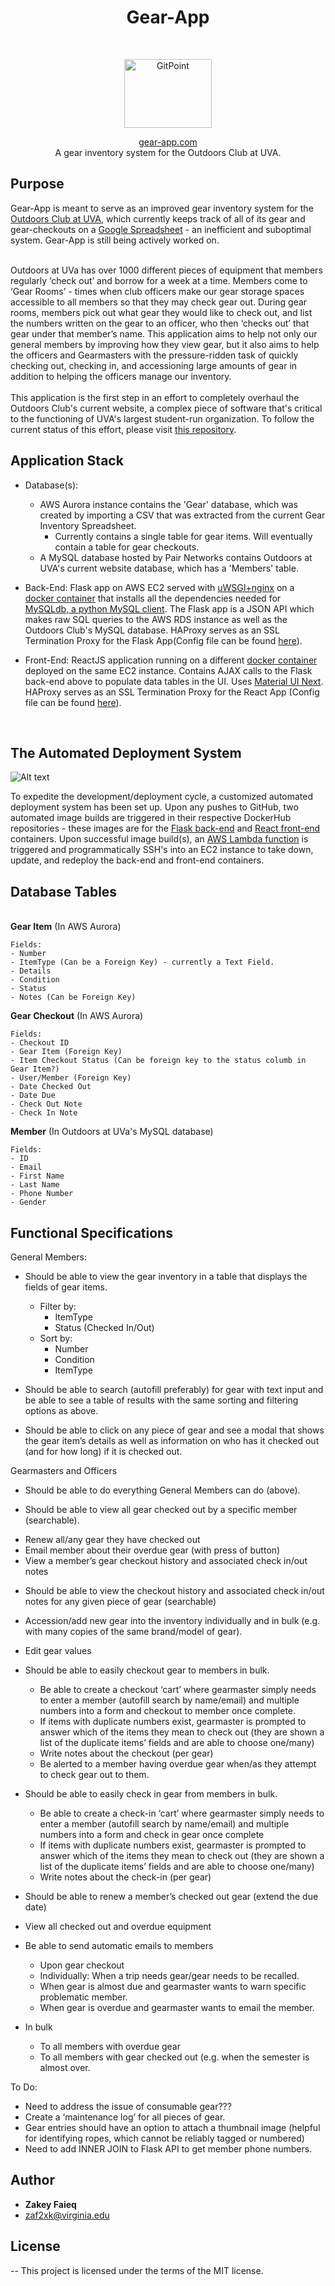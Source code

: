 <h1 align="center"> Gear-App </h1> <br>
<p align="center">
  <a href="http://gear-app.com">
    <img title="GitPoint" src="./front-end/src/Layouts/ODC-logo.png" height=110 width=140 />
  </a>
</p>


<p align="center"><a href="http://gear-app.com"> gear-app.com </a> <br />A gear inventory system for the Outdoors Club at UVA.</p>

## Purpose
Gear-App is meant to serve as an improved gear inventory system for the [Outdoors Club at UVA](http://outdoorsatuva.org), which currently keeps track of all of its gear and gear-checkouts on a [Google Spreadsheet](https://docs.google.com/spreadsheets/d/1srgTqgGdCj4B-MhF76eLqVhSWUn_IQ7ww_z1VFIGvAU/edit#gid=935307448) - an inefficient and suboptimal system. Gear-App is still being actively worked on.<br></br>

Outdoors at UVa has over 1000 different pieces of equipment that members regularly ‘check out’ and borrow for a week at a time. Members come to ‘Gear Rooms’ - times when club officers make our gear storage spaces accessible to all members so that they may check gear out. During gear rooms, members pick out what gear they would like to check out, and list the numbers written on the gear to an officer, who then ‘checks out’ that gear under that member’s name. This application aims to help not only our general members by improving how they view gear, but it also aims to help the officers and Gearmasters with the pressure-ridden task of quickly checking out, checking in, and accessioning large amounts of gear in addition to helping the officers manage our inventory. <br/><br/>This application is the first step in an effort to completely overhaul the Outdoors Club's current website, a complex piece of software that's critical to the functioning of UVA's largest student-run organization. To follow the current status of this effort, please visit [this repository](https://github.com/Zakinator123/Outdoors-At-UVa-Website-Spec).
<br/>
## Application Stack
* Database(s):
    - AWS Aurora instance contains the 'Gear' database, which was created by importing a CSV that was extracted from the current Gear Inventory Spreadsheet.
        * Currently contains a single table for gear items. Will eventually contain a table for gear checkouts.
    - A MySQL database hosted by Pair Networks contains Outdoors at UVA's current website database, which has a 'Members' table.


* Back-End: Flask app on AWS EC2 served with [uWSGI+nginx](http://flask.pocoo.org/docs/1.0/deploying/uwsgi/) on a [docker container](https://hub.docker.com/r/zakinator123/gear-app/~/dockerfile/) that installs all the dependencies needed for [MySQLdb, a python MySQL client](https://github.com/PyMySQL/mysqlclient-python). The Flask app is a JSON API which makes raw SQL queries to the AWS RDS instance as well as the Outdoors Club's MySQL database. HAProxy serves as an SSL Termination Proxy for the Flask App(Config file can be found [here](https://github.com/Zakinator123/Gear-App/blob/master/back-end/haproxy.cfg)).

* Front-End: ReactJS application running on a different [docker container](https://hub.docker.com/r/zakinator123/gear-app-react/~/dockerfile/) deployed on the same EC2 instance. Contains AJAX calls to the Flask back-end above to populate data tables in the UI. Uses [Material UI Next](https://material-ui-next.com/). HAProxy serves as an SSL Termination Proxy for the React App (Config file can be found [here](https://github.com/Zakinator123/Gear-App/blob/master/front-end/haproxy.cfg)).
<br/>

## The Automated Deployment System

![Alt text](gear-app-deployment-system.png?raw=true "The system")

To expedite the development/deployment cycle, a customized automated deployment system has been set up. Upon any pushes to GitHub, two automated image builds are triggered in their respective DockerHub repositories - these images are for the [Flask back-end](https://hub.docker.com/r/zakinator123/gear-app-react/~/dockerfile/) and [React front-end](https://hub.docker.com/r/zakinator123/gear-app-react/~/dockerfile/) containers. Upon successful image build(s), an [AWS Lambda function](https://github.com/Zakinator123/Gear-App/blob/master/lambda/lambda_function.py) is triggered and programmatically SSH's into an EC2 instance to take down, update, and redeploy the back-end and front-end containers.
<br/>

## Database Tables

<br/>
<strong>Gear Item</strong> (In AWS Aurora)

    Fields:
    - Number
    - ItemType (Can be a Foreign Key) - currently a Text Field.
    - Details
    - Condition
    - Status
    - Notes (Can be Foreign Key)

<strong>Gear Checkout</strong> (In AWS Aurora)

    Fields:
    - Checkout ID
    - Gear Item (Foreign Key)
    - Item Checkout Status (Can be foreign key to the status columb in Gear Item?)
    - User/Member (Foreign Key)
    - Date Checked Out
    - Date Due
    - Check Out Note
    - Check In Note

<strong>Member</strong> (In Outdoors at UVa's MySQL database)

    Fields:
    - ID
    - Email
    - First Name
    - Last Name
    - Phone Number
    - Gender


## Functional Specifications

General Members:


* Should be able to view the gear inventory in a table that displays the fields of gear items.
    - Filter by:
        - ItemType
        - Status (Checked In/Out)
    - Sort by:
        - Number
        - Condition
        - ItemType

* Should be able to search (autofill preferably) for gear with text input and be able to see a table of results with the same sorting and filtering options as above.

* Should be able to click on any piece of gear and see a modal that shows the gear item’s details as well as information on who has it checked out (and for how long) if it is checked out.


Gearmasters and Officers

* Should be able to do everything General Members can do (above).

* Should be able to view all gear checked out by a specific member (searchable).
 - Renew all/any gear they have checked out
 - Email member about their overdue gear (with press of button)
 - View a member’s gear checkout history and associated check in/out notes
* Should be able to view the checkout history and associated check in/out notes for any given piece of gear (searchable)


* Accession/add new gear into the inventory individually and in bulk (e.g. with many copies of the same brand/model of gear).

* Edit gear values

* Should be able to easily checkout gear to members in bulk.
    - Be able to create a checkout ‘cart’ where gearmaster simply needs to enter a member (autofill search by name/email) and multiple numbers into a form and checkout to member once complete.
    - If items with duplicate numbers exist, gearmaster is prompted to answer which of the items they mean to check out (they are shown a list of the duplicate items’ fields and are able to choose one/many)
    - Write notes about the checkout (per gear)
    - Be alerted to a member having overdue gear when/as they attempt to check gear out to them.

* Should be able to easily check in gear from members in bulk.
    - Be able to create a check-in ‘cart’ where gearmaster simply needs to enter a member (autofill search by name/email) and multiple numbers into a form and check in gear once complete
    - If items with duplicate numbers exist, gearmaster is prompted to answer which of the items they mean to check out (they are shown a list of the duplicate items’ fields and are able to choose one/many)
    - Write notes about the check-in (per gear)

* Should be able to renew a member’s checked out gear (extend the due date)

* View all checked out and overdue equipment
 - Be able to send automatic emails to members
    - Upon gear checkout
    - Individually: When a trip needs gear/gear needs to be recalled.
    - When gear is almost due and gearmaster wants to warn specific problematic member.
    - When gear is overdue and gearmaster wants to email the member.

 - In bulk
    - To all members with overdue gear
    - To all members with gear checked out (e.g. when the semester is almost over.


To Do:
- Need to address the issue of consumable gear???
- Create a ‘maintenance log’ for all pieces of gear.
- Gear entries should have an option to attach a thumbnail image (helpful for identifying ropes, which cannot be reliably tagged or numbered)
- Need to add INNER JOIN to Flask API to get member phone numbers.



## Author

* **Zakey Faieq**
* zaf2xk@virginia.edu

## License

-- This project is licensed under the terms of the MIT license.
